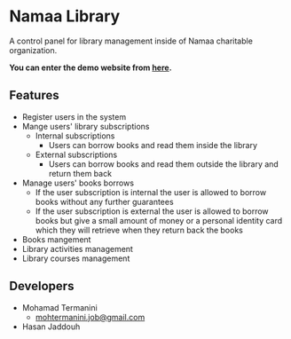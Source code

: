 # Namaa Library
A control panel for library management inside of Namaa charitable organization.

**You can enter the demo website from [here](http://nama-library.herokuapp.com/statistics).**

## Features
* Register users in the system
* Mange users' library subscriptions
    * Internal subscriptions
        * Users can borrow books and read them inside the library
    * External subscriptions
        * Users can borrow books and read them outside the library and return them back
* Manage users' books borrows
    * If the user subscription is internal the user is allowed to borrow books without any further guarantees
    * If the user subscription is external the user is allowed to borrow books but give a small amount of money or a personal identity card which they will retrieve when they return back the books
* Books mangement
* Library activities management
* Library courses management

## Developers
* Mohamad Termanini
    * mohtermanini.job@gmail.com
* Hasan Jaddouh